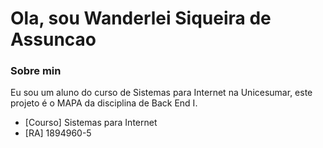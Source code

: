 # Ola, sou Wanderlei Siqueira de Assuncao

### Sobre min
Eu sou um aluno do curso de Sistemas para Internet na Unicesumar, este projeto é o MAPA da disciplina de Back End I.

- [Courso] Sistemas para Internet
- [RA] 1894960-5
